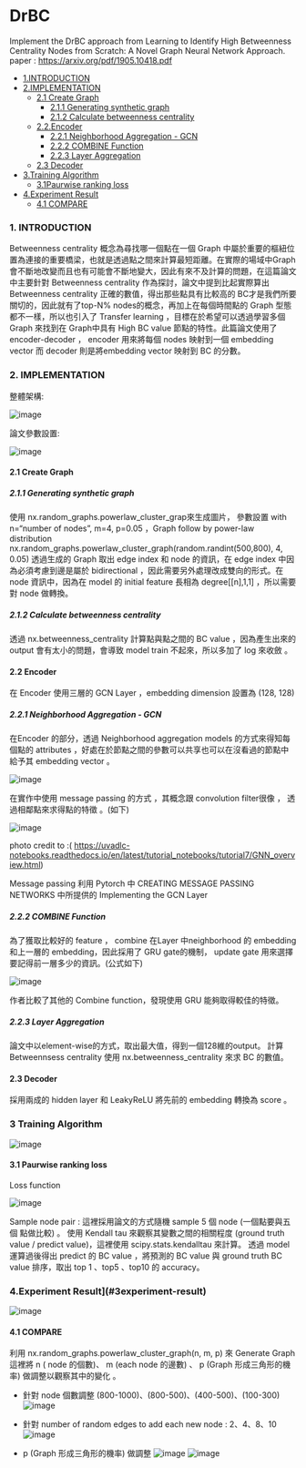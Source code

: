 # DrBC
Implement the DrBC approach from Learning to Identify High Betweenness Centrality Nodes from Scratch: A Novel Graph Neural Network Approach. paper : https://arxiv.org/pdf/1905.10418.pdf


* [1.INTRODUCTION](#1introduction)  
* [2.IMPLEMENTATION](#2implementation) 
  * [2.1 Create Graph](#21-create-graph)
    * [2.1.1 Generating synthetic graph](#211-generating-synthetic-graph)
    * [ 2.1.2 Calculate betweenness centrality](#212calculate-betweenness-centrality)
  * [2.2.Encoder](#22encoder)
    * [2.2.1 Neighborhood Aggregation - GCN](#221-neighborhood-aggregation---gcn)
    * [2.2.2 COMBINE Function](#222combine-function) 
    * [2.2.3 Layer Aggregation](#223layer-aggregation)
  * [2.3 Decoder](#23decoder)
* [3.Training Algorithm](#24training-algorithm)
  * [3.1Paurwise ranking loss](#241pairwise-ranking-loss)
* [4.Experiment Result](#3experiment-result)
  * [4.1 COMPARE](#41compare)


### 1.	INTRODUCTION  
Betweenness centrality 概念為尋找哪一個點在一個 Graph 中屬於重要的樞紐位置為連接的重要橋梁，也就是透過點之間來計算最短距離。在實際的場域中Graph 會不斷地改變而且也有可能會不斷地變大，因此有來不及計算的問題，在這篇論文中主要針對 Betweenness centrality 作為探討，論文中提到比起實際算出 Betweenness centrality 正確的數值，得出那些點具有比較高的 BC才是我們所要關切的，因此就有了top-N% nodes的概念，再加上在每個時間點的 Graph 型態都不一樣，所以也引入了 Transfer learning ，目標在於希望可以透過學習多個 Graph 來找到在 Graph中具有 High BC value 節點的特性。此篇論文使用了 encoder-decoder ， encoder 用來將每個 nodes 映射到一個 embedding vector 而 decoder 則是將embedding vector 映射到 BC 的分數。 

### 2.	IMPLEMENTATION  
整體架構: 

![image](https://user-images.githubusercontent.com/51444652/158140318-bf941edf-d256-4992-aa62-009eff357ddc.png)

論文參數設置:

![image](https://user-images.githubusercontent.com/51444652/158140348-9fb80ca8-3f76-4e3e-9784-6a71f88e6c08.png)


#### 2.1	 Create Graph 

##### 2.1.1 Generating synthetic graph  
使用 nx.random_graphs.powerlaw_cluster_grap來生成圖片， 參數設置 with n=“number of nodes”, m=4, p=0.05 ，Graph follow by power-law distribution nx.random_graphs.powerlaw_cluster_graph(random.randint(500,800), 4, 0.05) 
透過生成的 Graph 取出 edge index 和 node 的資訊，在 edge index 中因為必須考慮到邊是屬於 bidirectional ，因此需要另外處理改成雙向的形式。在 node 資訊中，因為在 model 的 initial feature 長相為 degree[[n],1,1] ，所以需要對 node 做轉換。

##### 2.1.2 Calculate betweenness centrality
透過 nx.betweenness_centrality 計算點與點之間的 BC value ，因為產生出來的 output 會有太小的問題，會導致 model train 不起來，所以多加了 log 來收斂 。


#### 2.2	 Encoder
在 Encoder 使用三層的 GCN Layer ，embedding dimension 設置為 (128, 128)

##### 2.2.1 Neighborhood Aggregation - GCN
在Encoder 的部分，透過 Neighborhood aggregation models 的方式來得知每個點的 attributes ，好處在於節點之間的參數可以共享也可以在沒看過的節點中給予其 embedding vector 。

![image](https://user-images.githubusercontent.com/51444652/158143193-0b4084f0-f8c6-4583-93bc-1eff05ecde70.png)

在實作中使用  message passing 的方式 ，其概念跟 convolution filter很像 ， 透過相鄰點來求得點的特徵 。(如下) 

![image](https://user-images.githubusercontent.com/51444652/158143496-3b243491-b7ac-41ed-8833-9223fe63e401.png)

photo credit to :( https://uvadlc-notebooks.readthedocs.io/en/latest/tutorial_notebooks/tutorial7/GNN_overview.html) 

Message passing 利用 Pytorch 中 CREATING MESSAGE PASSING NETWORKS 中所提供的 Implementing the GCN Layer 

##### 2.2.2 COMBINE Function 
為了獲取比較好的 feature ， combine 在Layer 中neighborhood 的 embedding 和上一層的 embedding，因此採用了 GRU gate的機制， update gate 用來選擇要記得前一層多少的資訊。(公式如下) 

![image](https://user-images.githubusercontent.com/51444652/158143841-3b596bee-d014-4a2e-bf1c-c4c76b7ed523.png)

作者比較了其他的 Combine function，發現使用 GRU 能夠取得較佳的特徵。

##### 2.2.3 Layer Aggregation 
論文中以element-wise的方式，取出最大值，得到一個128維的output。
計算 Betweennsess centrality 使用 nx.betweenness_centrality 來求 BC 的數值。

#### 2.3 Decoder
採用兩成的 hidden layer 和 LeakyReLU 將先前的 embedding 轉換為 score 。 

### 3 Training Algorithm

![image](https://user-images.githubusercontent.com/51444652/158565102-974b3365-9548-424d-91fb-0052b9068513.png)


#### 3.1 Paurwise ranking loss
Loss function

![image](https://user-images.githubusercontent.com/51444652/158565176-c974cae0-a67c-472c-8853-8f00e3c8dc26.png)

Sample node pair : 這裡採用論文的方式隨機 sample 5 個 node (一個點要與五個
點做比較) 。
使用 Kendall tau 來觀察其變數之間的相關程度 (ground truth value / predict value)，這裡使用 scipy.stats.kendalltau 來計算。
透過 model 運算過後得出 predict 的 BC value ，將預測的 BC value 與 ground  truth BC value 排序，取出 top 1 、top5 、top10 的 accuracy。

### 4.Experiment Result](#3experiment-result)

![image](https://user-images.githubusercontent.com/51444652/158565319-fd056419-6d1d-4380-9a22-dd3d8705ed78.png)

#### 4.1 COMPARE 
利用 nx.random_graphs.powerlaw_cluster_graph(n, m, p) 來 Generate Graph 這裡將 n ( node 的個數)、 m (each node 的邊數) 、 p (Graph 形成三角形的機率) 做調整以觀察其中的變化 。

* 針對 node 個數調整 (800-1000)、(800-500)、(400-500)、(100-300) 
![image](https://user-images.githubusercontent.com/51444652/158565661-7f015462-76ae-4b32-9322-9c36f72d1326.png)


* 針對 number of random edges to add each new node : 2、4、8、10
![image](https://user-images.githubusercontent.com/51444652/158565734-2456d8de-6119-4749-a697-317fa4ae5450.png)


* p (Graph 形成三角形的機率) 做調整
![image](https://user-images.githubusercontent.com/51444652/158565884-7e825845-bde4-47b6-912d-e9b06c726f64.png)
![image](https://user-images.githubusercontent.com/51444652/158565937-def9e82e-1a84-4857-9700-23058ff30b0d.png)




